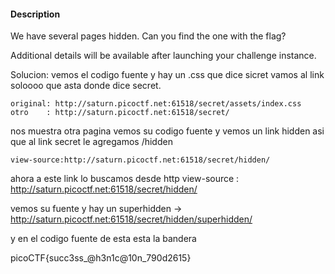 #### Description

We have several pages hidden. Can you find the one with the flag?

Additional details will be available after launching your challenge instance.

Solucion:
vemos el codigo fuente y hay un .css que dice sicret vamos al link soloooo que asta donde dice secret.

````
original: http://saturn.picoctf.net:61518/secret/assets/index.css
otro    : http://saturn.picoctf.net:61518/secret/
`````
 nos muestra otra pagina vemos su codigo fuente y vemos un link hidden
 asi que al link secret le agregamos /hidden
 ````
 view-source:http://saturn.picoctf.net:61518/secret/hidden/
`````

ahora a este link lo buscamos desde http
view-source :    http://saturn.picoctf.net:61518/secret/hidden/

vemos su fuente y hay un superhidden 
-> http://saturn.picoctf.net:61518/secret/hidden/superhidden/

y en el codigo fuente de esta esta la bandera 

picoCTF{succ3ss_@h3n1c@10n_790d2615}